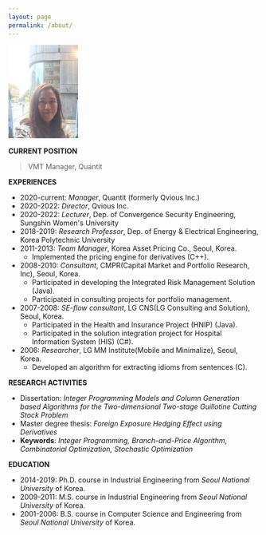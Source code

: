 ```yaml
---
layout: page
permalink: /about/
---
```


<!--title: "About" -->

<img src="/images/suekwon.png" class="right"/>

**CURRENT POSITION**

> VMT Manager, Quantit


**EXPERIENCES**
- 2020-current: _Manager_, Quantit (formerly Qvious Inc.)
- 2020-2022: _Director_, Qvious Inc.
- 2020-2022: _Lecturer_, Dep. of Convergence Security Engineering, Sungshin Women's University
- 2018-2019: _Research Professor_, Dep. of Energy & Electrical Engineering, Korea Polytechnic University
- 2011-2013: _Team Manager_, Korea Asset Pricing Co., Seoul, Korea.
  - Implemented the pricing engine for derivatives (C++).
- 2008-2010: _Consultant_, CMPR(Capital Market and Portfolio Research, Inc), Seoul, Korea.
  - Participated in developing the Integrated Risk Management Solution (Java).
  - Participated in consulting projects for portfolio management.
- 2007-2008: _SE-flow consultant_, LG CNS(LG Consulting and Solution), Seoul, Korea.
  - Participated in the Health and Insurance Project (HNIP) (Java).
  - Participated in the solution integration project for Hospital Information System (HIS) (C#).
- 2006: _Researcher_, LG MM Institute(Mobile and Minimalize), Seoul, Korea.
  - Developed an algorithm for extracting idioms from sentences (C).


**RESEARCH ACTIVITIES**

- Dissertation: _Integer Programming Models and Column Generation based Algorithms for the Two-dimensional Two-stage Guillotine Cutting Stock Problem_
- Master degree thesis: _Foreign Exposure Hedging Effect using Derivatives_
- **Keywords**: _Integer Programming, Branch-and-Price Algorithm, Combinatorial Optimization, Stochastic Optimization_

**EDUCATION**

- 2014-2019: Ph.D. course in Industrial Engineering from _Seoul National University_ of Korea.
- 2009-2011: M.S. course in Industrial Engineering from _Seoul National University_ of Korea.
- 2001-2006: B.S. course in Computer Science and Engineering from _Seoul National University_ of Korea.
